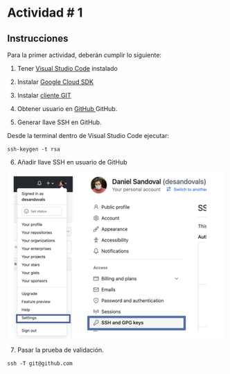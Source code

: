 # Actividad # 1

## Instrucciones

Para la primer actividad, deberán cumplir lo siguiente: 

1. Tener <a href="https://code.visualstudio.com/" target="_blank">Visual Studio Code</a> instalado

2. Instalar <a href="https://code.visualstudio.com/" target="_blank">Google Cloud SDK </a>

3. Instalar <a href="https://github.com/git-for-windows/git/releases/download/v2.40.1.windows.1/Git-2.40.1-64-bit.exe" target="_blank">cliente GIT  </a>

4. Obtener usuario en <a href="https://github.com" target="_blank">GitHub </a>GitHub. 

5. Generar llave SSH en GitHub. 

Desde la terminal dentro de Visual Studio Code ejecutar: 

```
ssh-keygen -t rsa
```

6. Añadir llave SSH en usuario de GitHub

<p align="center">
<img src="images/image-01.png" width="500">
</p>


7. Pasar la prueba de validación. 

```
ssh -T git@github.com
```



